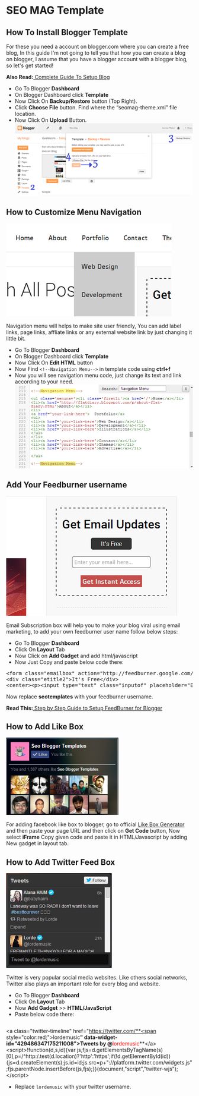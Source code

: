 # SEO MAG Template

## How To Install Blogger Template

For these you need a account on blogger.com where you can create a free blog, In this guide I'm not going to tell you that how you can create a blog on blogger, I assume that you have a blogger account with a blogger blog, so let's get started!

**Also Read:**[ Complete Guide To Setup Blog](http://blog.seobloggertemplates.com/2013/10/a-complete-guide-to-setting-up-blog.html)

*   Go To Blogger **Dashboard**
*   On Blogger Dashboard click **Template**
*   Now Click On **Backup/Restore** button (Top Right).
*   Click **Choose File** button. Find where the &#x201c;seomag-theme.xml&#x201d; file location.
*   Now Click On **Upload** Button.
![](Documentation/img/themeinstall.png)

## How to Customize Menu Navigation

![](Documentation/img/nav.png)

Navigation menu will helps to make site user friendly, You can add label links, page links, affliate links or any external website link by just changing it little bit.  

*   Go To Blogger **Dashboard**
*   On Blogger Dashboard click **Template**
*   Now Click On **Edit HTML** button
*   Now Find  `<!--Navigation Menu-->` in template code using **ctrl+f**
*   Now you will see navigation menu code, just change its text and link according to your need.
![](Documentation/img/menu-code.png)


## Add Your Feedburner username

![](Documentation/img/slider.png)

Email Subscription box will help you to make your blog viral using email marketing, to add your own feedburner user name follow below steps:

*   Go To Blogger **Dashboard**
*   Click On **Layout** Tab
*   Now Click on **Add Gadget** and add html/javascript
*   Now Just Copy and paste below code there:

<pre class="codebox">
&lt;form class=&quot;emailbox&quot; action=&quot;http://feedburner.google.com/fb/a/mailverify&quot; method=&quot;post&quot; target=&quot;popupwindow&quot; onsubmit=&quot;window.open('http://feedburner.google.com/fb/a/mailverify?uri=<span style="color:red;">seotemplates</span>', 'popupwindow', 'scrollbars=yes,width=550,height=520');return true&quot;&gt;&lt;div class=&quot;etitle1&quot;&gt;Get Email Updates&lt;/div&gt;
&lt;div class=&quot;etitle2&quot;&gt;It's Free&lt;/div&gt;
&lt;center&gt;&lt;p&gt;&lt;input type=&quot;text&quot; class=&quot;inputof&quot; placeholder=&quot;Enter your email here...&quot; name=&quot;email&quot;/&gt;&lt;/p&gt;&lt;input type=&quot;hidden&quot; value=&quot;<span style="color:red;">seotemplates</span>&quot; name=&quot;uri&quot;/&gt;&lt;input type=&quot;hidden&quot; name=&quot;loc&quot; value=&quot;en_US&quot;/&gt;&lt;input type=&quot;submit&quot; value=&quot;Get Instant Access&quot; class=&quot;btnof&quot; /&gt;&lt;/center&gt;&lt;/form&gt;
</pre>

Now replace **seotemplates** with your feedburner username.

**Read This:**[
Step by Step Guide to Setup FeedBurner for Blogger](http://blog.seobloggertemplates.com/2013/10/step-by-step-guide-to-setup-feedburner.html)


## How to Add Like Box

![](Documentation/img/fblikebox.png)

For adding facebook like box to blogger, go to official [Like Box Generator](https://developers.facebook.com/docs/plugins/like-box-for-pages/) and then paste your page URL and then click on **Get Code** button, Now select **iFrame** Copy given code and paste it in HTML/Javascript by adding New gadget in layout tab.


## How to Add Twitter Feed Box

![](Documentation/img/twitterfeed.png)

Twitter is very popular social media websites. Like others social networks, Twitter also plays an important role for every blog and website.

*   Go To Blogger **Dashboard**
*   Click On **Layout** Tab
*   Now **Add Gadget** >> **HTML/JavaScript**
*   Paste below code there:
	<pre class="codebox">
&lt;a class=&quot;twitter-timeline&quot; href=&quot;https://twitter.com/**<span style="color:red;">lordemusic</span>**&quot; data-widget-id=&quot;429486347175211008&quot;&gt;Tweets by @**<span style="color:red;">lordemusic</span>**&lt;/a&gt;
&lt;script&gt;!function(d,s,id){var js,fjs=d.getElementsByTagName(s)[0],p=/^http:/.test(d.location)?'http':'https';if(!d.getElementById(id)){js=d.createElement(s);js.id=id;js.src=p+&quot;://platform.twitter.com/widgets.js&quot;;fjs.parentNode.insertBefore(js,fjs);}}(document,&quot;script&quot;,&quot;twitter-wjs&quot;);&lt;/script&gt;
</pre>

*   Replace `lordemusic` with your twitter username.
